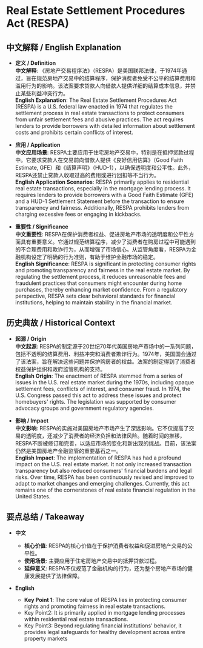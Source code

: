 # Real Estate Settlement Procedures Act (RESPA)

## 中文解释 / English Explanation

* **定义 / Definition**  
  **中文解释**: 《房地产交易程序法》（RESPA）是美国联邦法律，于1974年通过，旨在规范房地产交易中的结算程序，保护消费者免受不公平的结算费用和滥用行为的影响。该法案要求贷款人向借款人提供详细的结算成本信息，并禁止某些利益冲突行为。  
  **English Explanation**: The Real Estate Settlement Procedures Act (RESPA) is a U.S. federal law enacted in 1974 that regulates the settlement process in real estate transactions to protect consumers from unfair settlement fees and abusive practices. The act requires lenders to provide borrowers with detailed information about settlement costs and prohibits certain conflicts of interest.

* **应用 / Application**  
  **中文应用场景**: RESPA主要应用于住宅房地产交易中，特别是在抵押贷款过程中。它要求贷款人在交易前向借款人提供《良好信用估算》（Good Faith Estimate, GFE）和《结算声明》（HUD-1），以确保透明度和公平性。此外，RESPA还禁止贷款人收取过高的费用或进行回扣等不当行为。  
  **English Application Scenarios**: RESPA primarily applies to residential real estate transactions, especially in the mortgage lending process. It requires lenders to provide borrowers with a Good Faith Estimate (GFE) and a HUD-1 Settlement Statement before the transaction to ensure transparency and fairness. Additionally, RESPA prohibits lenders from charging excessive fees or engaging in kickbacks.

* **重要性 / Significance**  
  **中文重要性**: RESPA在保护消费者权益、促进房地产市场的透明度和公平性方面具有重要意义。它通过规范结算程序，减少了消费者在购房过程中可能遇到的不合理费用和欺诈行为，从而增强了市场信心。从监管角度看，RESPA为金融机构设定了明确的行为准则，有助于维护金融市场的稳定。  
  **English Significance**: RESPA is significant in protecting consumer rights and promoting transparency and fairness in the real estate market. By regulating the settlement process, it reduces unreasonable fees and fraudulent practices that consumers might encounter during home purchases, thereby enhancing market confidence. From a regulatory perspective, RESPA sets clear behavioral standards for financial institutions, helping to maintain stability in the financial market.

## 历史典故 / Historical Context

* **起源 / Origin**  
  **中文起源**: RESPA的制定源于20世纪70年代美国房地产市场中的一系列问题，包括不透明的结算费用、利益冲突和消费者欺诈行为。1974年，美国国会通过了该法案，旨在解决这些问题并保护购房者的权益。法案的制定得到了消费者权益保护组织和政府监管机构的支持。  
  **English Origin**: The enactment of RESPA stemmed from a series of issues in the U.S. real estate market during the 1970s, including opaque settlement fees, conflicts of interest, and consumer fraud. In 1974, the U.S. Congress passed this act to address these issues and protect homebuyers' rights. The legislation was supported by consumer advocacy groups and government regulatory agencies.

* **影响 / Impact**  
  **中文影响**: RESPA的实施对美国房地产市场产生了深远影响。它不仅提高了交易的透明度，还减少了消费者的经济负担和法律风险。随着时间的推移，RESPA不断被修订和完善，以适应市场的变化和新出现的挑战。目前，该法案仍然是美国房地产金融监管的重要基石之一。  
  **English Impact**: The implementation of RESPA has had a profound impact on the U.S. real estate market. It not only increased transaction transparency but also reduced consumers' financial burdens and legal risks. Over time, RESPA has been continuously revised and improved to adapt to market changes and emerging challenges. Currently, this act remains one of the cornerstones of real estate financial regulation in the United States.

## 要点总结 / Takeaway

* **中文**  
  - **核心价值**: RESPA的核心价值在于保护消费者权益和促进房地产交易的公平性。
  - **使用场景**: 主要应用于住宅房地产交易中的抵押贷款过程。
  - **延伸意义**: RESPA不仅规范了金融机构的行为，还为整个房地产市场的健康发展提供了法律保障。

* **English**  
  - **Key Point 1**: The core value of RESPA lies in protecting consumer rights and promoting fairness in real estate transactions.
   - Key Point2: It is primarily applied in mortgage lending processes within residential real estate transactions.
   - Key Point3: Beyond regulating financial institutions' behavior, it provides legal safeguards for healthy development across entire property markets